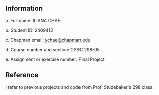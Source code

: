 ## Information
a. Full name: ILIANA CHAE

b. Student ID: 2409413

c. Chapman email: ychae@chapman.edu

d. Course number and section: CPSC 298-05

e. Assignment or exercise number: Final Project


## Reference
I refer to previous projects and code from Prof. Studebaker's 298 class.

